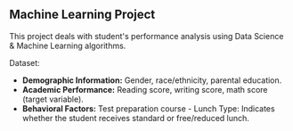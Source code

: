 ## Machine Learning Project 

This project deals with student's performance analysis using Data Science & Machine Learning algorithms.

Dataset:
<ul>
<li><b>Demographic Information:</b> Gender, race/ethnicity, parental education.</li>
<li><b>Academic Performance:</b> Reading score, writing score, math score (target variable).</li>
<li><b>Behavioral Factors:</b> Test preparation course - Lunch Type: Indicates whether the student receives standard or free/reduced lunch.</li>
</ul>
